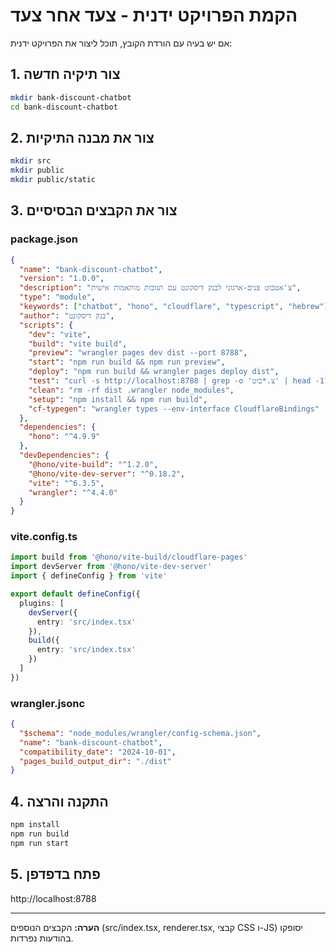 # הקמת הפרויקט ידנית - צעד אחר צעד

אם יש בעיה עם הורדת הקובץ, תוכל ליצור את הפרויקט ידנית:

## 1. צור תיקיה חדשה
```bash
mkdir bank-discount-chatbot
cd bank-discount-chatbot
```

## 2. צור את מבנה התיקיות
```bash
mkdir src
mkdir public
mkdir public/static
```

## 3. צור את הקבצים הבסיסיים

### package.json
```json
{
  "name": "bank-discount-chatbot",
  "version": "1.0.0",
  "description": "צ'אטבוט פנים-ארגוני לבנק דיסקונט עם תגובות מותאמות אישית",
  "type": "module",
  "keywords": ["chatbot", "hono", "cloudflare", "typescript", "hebrew"],
  "author": "בנק דיסקונט",
  "scripts": {
    "dev": "vite",
    "build": "vite build",
    "preview": "wrangler pages dev dist --port 8788",
    "start": "npm run build && npm run preview",
    "deploy": "npm run build && wrangler pages deploy dist",
    "test": "curl -s http://localhost:8788 | grep -o 'צ.*בוט' | head -1",
    "clean": "rm -rf dist .wrangler node_modules",
    "setup": "npm install && npm run build",
    "cf-typegen": "wrangler types --env-interface CloudflareBindings"
  },
  "dependencies": {
    "hono": "^4.9.9"
  },
  "devDependencies": {
    "@hono/vite-build": "^1.2.0",
    "@hono/vite-dev-server": "^0.18.2",
    "vite": "^6.3.5",
    "wrangler": "^4.4.0"
  }
}
```

### vite.config.ts
```typescript
import build from '@hono/vite-build/cloudflare-pages'
import devServer from '@hono/vite-dev-server'
import { defineConfig } from 'vite'

export default defineConfig({
  plugins: [
    devServer({
      entry: 'src/index.tsx'
    }),
    build({
      entry: 'src/index.tsx'
    })
  ]
})
```

### wrangler.jsonc
```json
{
  "$schema": "node_modules/wrangler/config-schema.json",
  "name": "bank-discount-chatbot",
  "compatibility_date": "2024-10-01",
  "pages_build_output_dir": "./dist"
}
```

## 4. התקנה והרצה
```bash
npm install
npm run build
npm run start
```

## 5. פתח בדפדפן
http://localhost:8788

---

**הערה:** הקבצים הנוספים (src/index.tsx, renderer.tsx, קבצי CSS ו-JS) יסופקו בהודעות נפרדות.